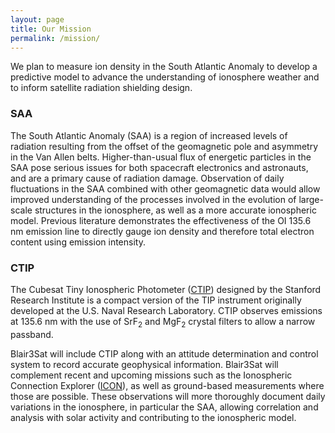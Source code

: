 ```yaml
---
layout: page
title: Our Mission
permalink: /mission/
---
```


We plan to measure ion density in the South Atlantic Anomaly to develop a predictive model to advance the understanding of ionosphere weather and to inform satellite radiation shielding design.



### SAA

The South Atlantic Anomaly (SAA) is a region of increased levels of radiation resulting from the offset of the geomagnetic pole and asymmetry in the Van Allen belts. Higher-than-usual flux of energetic particles in the SAA pose serious issues for both spacecraft electronics and astronauts, and are a primary cause of radiation damage. Observation of daily fluctuations in the SAA combined with other geomagnetic data would allow improved understanding of the processes involved in the evolution of large-scale structures in the ionosphere, as well as a more accurate ionospheric model. Previous literature demonstrates the effectiveness of the OI 135.6 nm emission line to directly gauge ion density and therefore total electron content using emission intensity.

### CTIP

The Cubesat Tiny Ionospheric Photometer ([CTIP](https://agupubs.onlinelibrary.wiley.com/doi/pdf/10.1002/2016JA022900)) designed by the Stanford Research Institute is a compact version of the TIP instrument originally developed at the U.S. Naval Research Laboratory. CTIP observes emissions at 135.6 nm with the use of SrF<sub>2</sub> and MgF<sub>2</sub> crystal filters to allow a narrow passband.

Blair3Sat will include CTIP along with an attitude determination and control system to record accurate geophysical information. Blair3Sat will complement recent and upcoming missions such as the Ionospheric Connection Explorer ([ICON](https://www.nasa.gov/content/icon-mission-overview)), as well as ground-based measurements where those are possible. These observations will more thoroughly document daily variations in the ionosphere, in particular the SAA, allowing correlation and analysis with solar activity and contributing to the ionospheric model. 